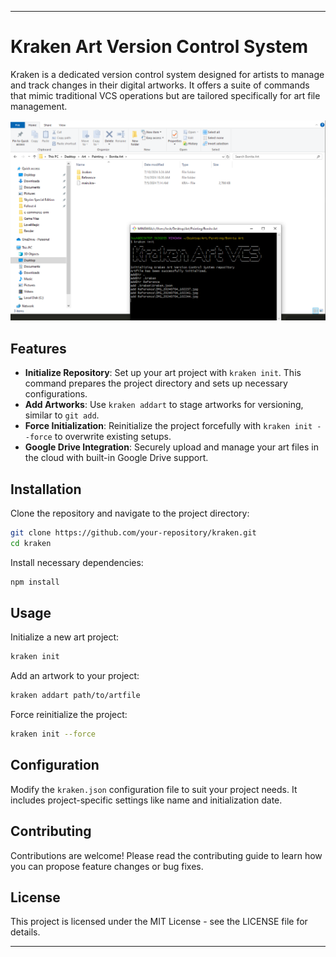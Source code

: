 
---

# Kraken Art Version Control System

Kraken is a dedicated version control system designed for artists to manage and track changes in their digital artworks. It offers a suite of commands that mimic traditional VCS operations but are tailored specifically for art file management.

![alt text](./src/assets/image.png)

## Features

- **Initialize Repository**: Set up your art project with `kraken init`. This command prepares the project directory and sets up necessary configurations.
- **Add Artworks**: Use `kraken addart` to stage artworks for versioning, similar to `git add`.
- **Force Initialization**: Reinitialize the project forcefully with `kraken init --force` to overwrite existing setups.
- **Google Drive Integration**: Securely upload and manage your art files in the cloud with built-in Google Drive support.

## Installation

Clone the repository and navigate to the project directory:

```bash
git clone https://github.com/your-repository/kraken.git
cd kraken
```

Install necessary dependencies:

```bash
npm install
```

## Usage

Initialize a new art project:

```bash
kraken init
```

Add an artwork to your project:

```bash
kraken addart path/to/artfile
```

Force reinitialize the project:

```bash
kraken init --force
```

## Configuration

Modify the `kraken.json` configuration file to suit your project needs. It includes project-specific settings like name and initialization date.

## Contributing

Contributions are welcome! Please read the contributing guide to learn how you can propose feature changes or bug fixes.

## License

This project is licensed under the MIT License - see the LICENSE file for details.

---

